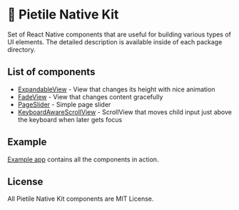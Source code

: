 # 🥧 Pietile Native Kit

Set of React Native components that are useful for building various types of UI elements. The detailed
description is available inside of each package directory.

## List of components

- [ExpandableView](/packages/expandable-view) - View that changes its height with nice animation
- [FadeView](/packages/fade-view) - View that changes content gracefully
- [PageSlider](/packages/page-slider) - Simple page slider
- [KeyboardAwareScrollView](/packages/keyboard-aware-scrollview) - ScrollView that moves child input just above the keyboard when later gets focus

## Example

[Example app](/example) contains all the components in action.

## License

All Pietile Native Kit components are MIT License.
